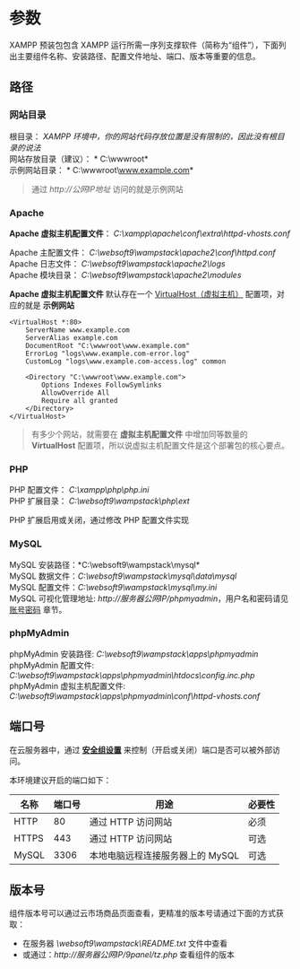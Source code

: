 # 参数

XAMPP 预装包包含 XAMPP 运行所需一序列支撑软件（简称为“组件”），下面列出主要组件名称、安装路径、配置文件地址、端口、版本等重要的信息。

## 路径

### 网站目录

根目录： *XAMPP 环境中，你的网站代码存放位置是没有限制的，因此没有根目录的说法*  
网站存放目录（建议）： * C:\wwwroot*  
示例网站目录： * C:\wwwroot\www.example.com*  

> 通过 *http://公网IP地址* 访问的就是示例网站 

### Apache

**Apache 虚拟主机配置文件**： *C:\xampp\apache\conf\extra\httpd-vhosts.conf*  

Apache 主配置文件： *C:\websoft9\wampstack\apache2\conf\httpd.conf*   
Apache 日志文件： *C:\websoft9\wampstack\apache2\logs*  
Apache 模块目录： *C:\websoft9\wampstack\apache2\modules*  

**Apache 虚拟主机配置文件** 默认存在一个 [VirtualHost（虚拟主机）](https://support.websoft9.com/docs/windows/zh/webs-apache.html#虚拟主机) 配置项，对应的就是 **示例网站**
```
<VirtualHost *:80>
    ServerName www.example.com
    ServerAlias example.com
    DocumentRoot "C:\wwwroot\www.example.com"
    ErrorLog "logs\www.example.com-error.log"
    CustomLog "logs\www.example.com-access.log" common

    <Directory "C:\wwwroot\www.example.com">
        Options Indexes FollowSymlinks
        AllowOverride All
        Require all granted
    </Directory>
</VirtualHost>
```

> 有多少个网站，就需要在 **虚拟主机配置文件** 中增加同等数量的 **VirtualHost** 配置项，所以说虚拟主机配置文件是这个部署包的核心要点。

### PHP

PHP 配置文件： *C:\xampp\php\php.ini*  
PHP 扩展目录： *C:\websoft9\wampstack\php\ext*   

PHP 扩展启用或关闭，通过修改 PHP 配置文件实现

### MySQL

MySQL 安装路径：*C:\websoft9\wampstack\mysql\*  
MySQL 数据文件：*C:\websoft9\wampstack\mysql\data\mysql*  
MySQL 配置文件：*C:\websoft9\wampstack\mysql\my.ini*    
MySQL 可视化管理地址: *http://服务器公网IP/phpmyadmin*，用户名和密码请见 [账号密码](/zh/stack-accounts.md) 章节。

### phpMyAdmin

phpMyAdmin 安装路径: *C:\websoft9\wampstack\apps\phpmyadmin*  
phpMyAdmin 配置文件: *C:\websoft9\wampstack\apps\phpmyadmin\htdocs\config.inc.php*   
phpMyAdmin 虚拟主机配置文件: *C:\websoft9\wampstack\apps\phpmyadmin\conf\httpd-vhosts.conf*   

## 端口号

在云服务器中，通过 **[安全组设置](https://support.websoft9.com/docs/faq/zh/tech-instance.html)** 来控制（开启或关闭）端口是否可以被外部访问。 

本环境建议开启的端口如下：

| 名称 | 端口号 | 用途 |  必要性 |
| --- | --- | --- | --- |
| HTTP | 80 | 通过 HTTP 访问网站 | 必须 |
| HTTPS | 443 | 通过 HTTP 访问网站 | 可选 |
| MySQL | 3306 | 本地电脑远程连接服务器上的 MySQL | 可选 |

## 版本号

组件版本号可以通过云市场商品页面查看，更精准的版本号请通过下面的方式获取：

- 在服务器 *\websoft9\wampstack\README.txt* 文件中查看  
- 或通过：*http://服务器公网IP/9panel/tz.php* 查看组件的版本